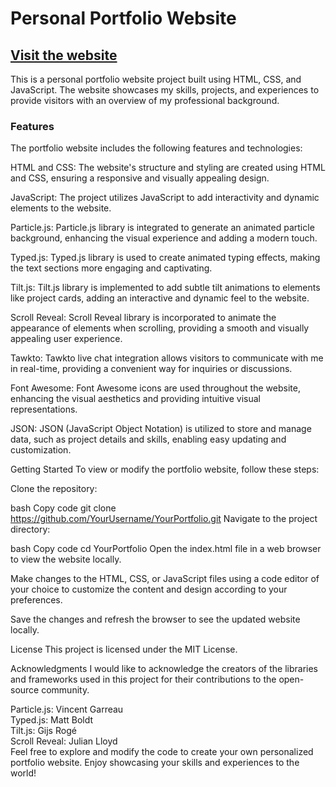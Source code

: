 <h1> Personal Portfolio Website</h1>
<h2> <a href="https://harshgupta0007.netlify.app/">Visit the website</a></h2>
This is a personal portfolio website project built using HTML, CSS, and JavaScript. The website showcases my skills, projects, and experiences to provide visitors with an overview of my professional background.

<h3>Features</h3>
The portfolio website includes the following features and technologies:

HTML and CSS: The website's structure and styling are created using HTML and CSS, ensuring a responsive and visually appealing design.

JavaScript: The project utilizes JavaScript to add interactivity and dynamic elements to the website.

Particle.js: Particle.js library is integrated to generate an animated particle background, enhancing the visual experience and adding a modern touch.

Typed.js: Typed.js library is used to create animated typing effects, making the text sections more engaging and captivating.

Tilt.js: Tilt.js library is implemented to add subtle tilt animations to elements like project cards, adding an interactive and dynamic feel to the website.

Scroll Reveal: Scroll Reveal library is incorporated to animate the appearance of elements when scrolling, providing a smooth and visually appealing user experience.

Tawkto: Tawkto live chat integration allows visitors to communicate with me in real-time, providing a convenient way for inquiries or discussions.

Font Awesome: Font Awesome icons are used throughout the website, enhancing the visual aesthetics and providing intuitive visual representations.

JSON: JSON (JavaScript Object Notation) is utilized to store and manage data, such as project details and skills, enabling easy updating and customization.

Getting Started
To view or modify the portfolio website, follow these steps:

Clone the repository:

bash
Copy code
git clone https://github.com/YourUsername/YourPortfolio.git
Navigate to the project directory:

bash
Copy code
cd YourPortfolio
Open the index.html file in a web browser to view the website locally.

Make changes to the HTML, CSS, or JavaScript files using a code editor of your choice to customize the content and design according to your preferences.

Save the changes and refresh the browser to see the updated website locally.

License
This project is licensed under the MIT License.

Acknowledgments
I would like to acknowledge the creators of the libraries and frameworks used in this project for their contributions to the open-source community.

Particle.js: Vincent Garreau <br>
Typed.js: Matt Boldt<br>
Tilt.js: Gijs Rogé<br>
Scroll Reveal: Julian Lloyd<br>
Feel free to explore and modify the code to create your own personalized portfolio website. Enjoy showcasing your skills and experiences to the world!

